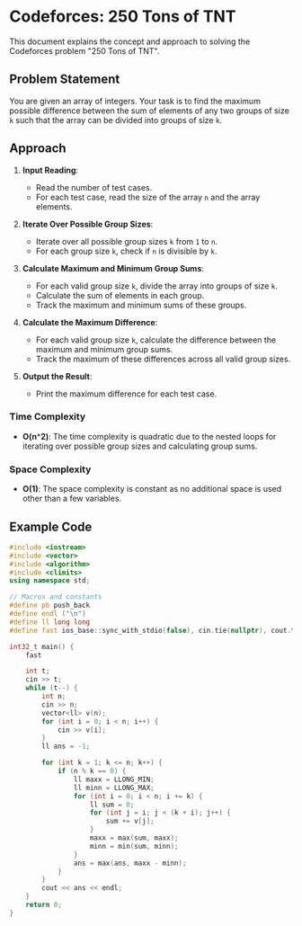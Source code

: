# Codeforces: 250 Tons of TNT

This document explains the concept and approach to solving the Codeforces problem "250 Tons of TNT".

## Problem Statement

You are given an array of integers. Your task is to find the maximum possible difference between the sum of elements of any two groups of size `k` such that the array can be divided into groups of size `k`.

## Approach

1. **Input Reading**:
   - Read the number of test cases.
   - For each test case, read the size of the array `n` and the array elements.

2. **Iterate Over Possible Group Sizes**:
   - Iterate over all possible group sizes `k` from `1` to `n`.
   - For each group size `k`, check if `n` is divisible by `k`.

3. **Calculate Maximum and Minimum Group Sums**:
   - For each valid group size `k`, divide the array into groups of size `k`.
   - Calculate the sum of elements in each group.
   - Track the maximum and minimum sums of these groups.

4. **Calculate the Maximum Difference**:
   - For each valid group size `k`, calculate the difference between the maximum and minimum group sums.
   - Track the maximum of these differences across all valid group sizes.

5. **Output the Result**:
   - Print the maximum difference for each test case.

### Time Complexity

- **O(n^2)**: The time complexity is quadratic due to the nested loops for iterating over possible group sizes and calculating group sums.

### Space Complexity

- **O(1)**: The space complexity is constant as no additional space is used other than a few variables.

## Example Code

```cpp
#include <iostream>
#include <vector>
#include <algorithm>
#include <climits>
using namespace std;

// Macros and constants
#define pb push_back
#define endl ("\n")
#define ll long long
#define fast ios_base::sync_with_stdio(false), cin.tie(nullptr), cout.tie(nullptr);

int32_t main() {
    fast

    int t;
    cin >> t;
    while (t--) {
        int n;
        cin >> n;
        vector<ll> v(n);
        for (int i = 0; i < n; i++) {
            cin >> v[i];
        }
        ll ans = -1;

        for (int k = 1; k <= n; k++) {
            if (n % k == 0) {
                ll maxx = LLONG_MIN;
                ll minn = LLONG_MAX;
                for (int i = 0; i < n; i += k) {
                    ll sum = 0;
                    for (int j = i; j < (k + i); j++) {
                        sum += v[j];
                    }
                    maxx = max(sum, maxx);
                    minn = min(sum, minn);
                }
                ans = max(ans, maxx - minn);
            }
        }
        cout << ans << endl;
    }
    return 0;
}